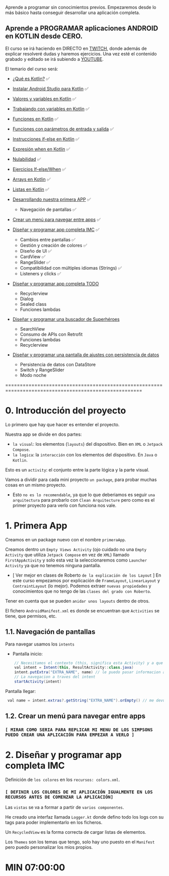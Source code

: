 
Aprende a programar sin conocimientos previos. Empezaremos desde lo más básico hasta conseguir desarrollar una aplicación completa.

## Aprende a PROGRAMAR aplicaciones ANDROID en KOTLIN desde CERO.
El curso se irá haciendo en DIRECTO en [TWITCH](https://www.twitch.tv/aristidevs), donde además de explicar resolveré dudas y haremos ejercicios. Una vez esté el contenido grabado y editado se irá subiendo a [YOUTUBE](https://www.youtube.com/@aristidevs).

El temario del curso será:
- [¿Qué es Kotlin?](https://youtu.be/vJapzH_46a8) ✅
- [Instalar Android Studio para Kotlin](https://youtu.be/vJapzH_46a8?t=200) ✅

- [Valores y variables en Kotlin](https://youtu.be/vJapzH_46a8?t=1097) ✅
- [Trabajando con variables en Kotlin](https://youtu.be/vJapzH_46a8?t=2275) ✅
- [Funciones en Kotlin](https://youtu.be/vJapzH_46a8?t=3128) ✅
- [Funciones con parámetros de entrada y salida](https://youtu.be/vJapzH_46a8?t=3699) ✅
- [Instrucciones if-else en Kotlin](https://youtu.be/vJapzH_46a8?t=4428) ✅
- [Expresión when en Kotlin](https://youtu.be/vJapzH_46a8?t=6334) ✅
- [Nulabilidad](https://youtu.be/vJapzH_46a8?t=7666) ✅
- [Ejercicios If-else/When](https://youtu.be/vJapzH_46a8?t=8097) ✅
- [Arrays en Kotlin](https://youtu.be/vJapzH_46a8?t=9141) ✅
- [Listas en Kotlin](https://youtu.be/vJapzH_46a8?t=10165) ✅

- [Desarrollando nuestra primera APP](https://youtu.be/vJapzH_46a8?t=11200) ✅
  - Navegación de pantallas ✅
- [Crear un menú para navegar entre apps](https://youtu.be/vJapzH_46a8?t=14874) ✅

- [Diseñar y programar app completa IMC](https://youtu.be/vJapzH_46a8?t=15773) ✅
  - Cambios entre pantallas ✅
  - Gestión y creación de colores ✅
  - Diseño de UI ✅
  - CardView ✅
  - RangeSlider ✅
  - Compatibilidad con múltiples idiomas (Strings) ✅
  - Listeners y clicks ✅

- [Diseñar y programar app completa TODO](https://youtu.be/vJapzH_46a8?t=23805)
  - Recyclerview
  - Dialog
  - Sealed class
  - Funciones lambdas

- [Diseñar y programar una buscador de Superhéroes](https://youtu.be/ndqIqh6joGA?t=9)
  - SearchView
  - Consumo de APIs con Retrofit
  - Funciones lambdas
  - Recyclerview

- [Diseñar y programar una pantalla de ajustes con persistencia de datos](https://youtu.be/ndqIqh6joGA?t=10446)
  - Persistencia de datos con DataStore
  - Switch y RangeSlider
  - Modo noche

=====================================================================================================

# 0. Introducción del proyecto
Lo primero que hay que hacer es entender el proyecto.

Nuestra app se divide en dos partes:
- `la visual`: los elementos (`layouts`) del dispositivo. Bien en `XML` o `Jetpack Compose`.
- `la logica`: la `interacción` con los elementos del dispositivo. En `Java` o `Kotlin`.

Esto es un `activity`: el conjunto entre la parte lógica y la parte visual.

Vamos a dividir para cada mini proyecto `un package`, para probar muchas cosas en un mismo proyecto.

* Esto `no es lo recomendable`, ya que lo que deberiamos es seguir `una arquitectura` para probarlo con `Clean Arquitecture` pero como es el primer proyecto para verlo con funciona nos vale.

# 1. Primera App
Creamos en un package nuevo con el nombre `primeraApp`.

Creamos dentro un `Empty Views Activity` (ojo cuidado no una `Empty Activity` que utiliza `Jetpack Compose` en vez de `XML`) llamado `FirstAppActivity` y solo esta vez la seleccionaremos como `Launcher Activity` ya que no tenemos ninguna pantalla.

* [ Ver mejor en clases de Roberto `de la explicación de los Layout` ]
En este curso empezamos por explicación de `FrameLayout`, `LinearLayout` y `ContraintLayout` (lo mejor).
Podemos extraer `nuevas propiedades` y conocimientos que no tengo de las `clases del grado con Roberto`.

Tener en cuenta que se pueden `anidar unos layouts` dentro de otros.

El fichero `AndroidManifest.xml` es donde se encuentran que `Activities` se tiene, que permisos, etc.

## 1.1. Navegación de pantallas
Para navegar usamos los `intents`

- Pantalla inicio:
```java
    // Necesitamos el contexto (this, significa esta Activity) y a que actividad queremos ir
    val intent = Intent(this, ResultActivity::class.java)
    intent.putExtra("EXTRA_NAME", name) // le puedo pasar informacion a la otra Actividad
    // La navegacion a traves del intent
    startActivity(intent)
```

Pantalla llegar:
```java
 val name = intent.extras?.getString("EXTRA_NAME").orEmpty() // me devuelve el valor de pasado por la otra pantalla
```

## 1.2. Crear un menú para navegar entre apps
### `[ MIRAR COMO SERIA PARA REPLICAR MI MENU DE LOS SIMPSONS PUEDO CREAR UNA APLICACIÓN PARA EMPEZAR A VERLO ]`

# 2. Diseñar y programar app completa IMC
Definición de `los colores` en los `recursos: colors.xml`.
### `[ DEFINIR LOS COLORES DE MI APLICACIÓN IGUALMENTE EN LOS RECURSOS ANTES DE COMENZAR LA APLICACIÓN]`

Las `vistas` se va a formar a partir de `varios componentes`.

He creado una interfaz llamada `Logger.kt` donde defino todo los logs con su tags para poder implementarlo en los ficheros.

Un `RecycledView` es la forma correcta de cargar listas de elementos.

Los `Themes` son los temas que tengo, solo hay uno puesto en el `Manifest` pero puedo personalizar los mios propios.

# MIN 07:00:00

